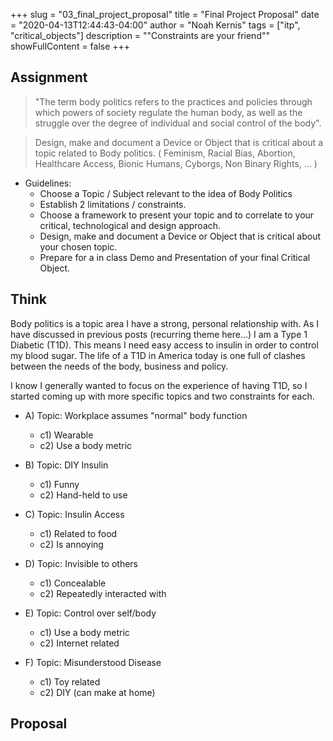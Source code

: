 +++
slug = "03_final_project_proposal"
title = "Final Project Proposal"
date = "2020-04-13T12:44:43-04:00"
author = "Noah Kernis"
tags = ["itp", "critical_objects"]
description = "\"Constraints are your friend\""
showFullContent = false
+++

## Assignment

> "The term body politics refers to the practices and policies through which powers of society regulate the human body, as well as the struggle over the degree of individual and social control of the body".

> Design, make and document a Device or Object that is critical about a topic related to Body politics. ( Feminism, Racial Bias, Abortion, Healthcare Access, Bionic Humans, Cyborgs, Non Binary Rights, ... )

- Guidelines:
	- Choose a Topic / Subject relevant to the idea of Body Politics  
	- Establish 2 limitations / constraints.
	- Choose a framework to present your topic and to correlate to your critical, technological and design approach.
	- Design, make and document a Device or Object that is critical about your chosen topic.
	- Prepare for a in class Demo and Presentation of your final Critical Object.

## Think

Body politics is a topic area I have a strong, personal relationship with. As I have discussed in previous posts (recurring theme here...) I am a Type 1 Diabetic (T1D). This means I need easy access to insulin in order to control my blood sugar. The life of a T1D in America today is one full of clashes between the needs of the body, business and policy. 

I know I generally wanted to focus on the experience of having T1D, so I started coming up with more specific topics and two constraints for each.

<!-- TODO: PHOTO OF NOTEBOOK -->
<!-- {{< figure src="img/..." alt="..." caption="[ ... ]" >}} -->

* A) Topic: Workplace assumes "normal" body function
	- c1) Wearable
	- c2) Use a body metric

* B) Topic: DIY Insulin
	- c1) Funny 
	- c2) Hand-held to use

* C) Topic: Insulin Access
	- c1) Related to food
	- c2) Is annoying 

* D) Topic: Invisible to others
	- c1) Concealable
	- c2) Repeatedly interacted with 

* E) Topic: Control over self/body
	- c1) Use a body metric
	- c2) Internet related

* F) Topic: Misunderstood Disease
	- c1) Toy related
	- c2) DIY (can make at home)

## Proposal

